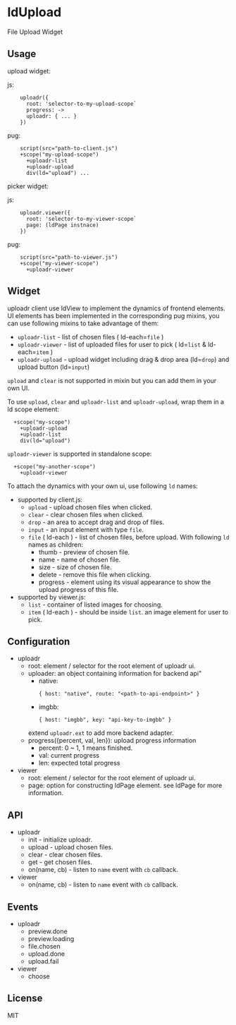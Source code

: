 # ldUpload

File Upload Widget


## Usage

upload widget: 

js:
```
    uploadr({
      root: 'selector-to-my-upload-scope`
      progress: ->
      uploadr: { ... }
    })
```


pug:
```
    script(src="path-to-client.js")
    +scope("my-upload-scope")
      +uploadr-list
      +uploadr-upload
      div(ld="upload") ...
```

picker widget:

js:
```
    uploadr.viewer({
      root: 'selector-to-my-viewer-scope`
      page: (ldPage instnace)
    })
```

pug:
```
    script(src="path-to-viewer.js")
    +scope("my-viewer-scope")
      +uploadr-viewer
```


## Widget

uploadr client use ldView to implement the dynamics of frontend elements. UI elements has been implemented in the corresponding pug mixins, you can use following mixins to take advantage of them:

 * `uploadr-list` - list of chosen files ( ld-each=`file` )
 * `uploadr-viewer` - list of uploaded files for user to pick ( ld=`list` & ld-each=`item` )
 * `uploadr-upload` - upload widget including drag & drop area (ld=`drop`) and upload button (ld=`input`)

`upload` and `clear` is not supported in mixin but you can add them in your own UI.

To use `upload`, `clear` and `uploadr-list` and `uploadr-upload`, wrap them in a ld scope element:

```
  +scope("my-scope")
    +uploadr-upload
    +uploadr-list
    div(ld="upload")
```

`uploadr-viewer` is supported in standalone scope:

```
  +scope("my-another-scope")
    +uploadr-viewer
```


To attach the dynamics with your own ui, use following `ld` names:

 * supported by client.js:
   * `upload` - upload chosen files when clicked.
   * `clear` - clear chosen files when clicked.
   * `drop` - an area to accept drag and drop of files.
   * `input` - an input element with type `file`.
   * `file` ( ld-each ) - list of chosen files, before upload. With following `ld` names as children:
     - thumb - preview of chosen file.
     - name - name of chosen file.
     - size - size of chosen file.
     - delete - remove this file when clicking.
     - progress - element using its visual appearance to show the upload progress of this file.
 * supported by viewer.js:
   * `list` - container of listed images for choosing.
   * `item` ( ld-each ) - should be inside `list`. an image element for user to pick.


## Configuration
* uploadr
  - root: element / selector for the root element of uploadr ui.
  - uploader: an object containing information for backend api"
    * native:
      ```
      { host: "native", route: "<path-to-api-endpoint>" }
      ```
    * imgbb:
      ```
      { host: "imgbb", key: "api-key-to-imgbb" }
    extend `uploadr.ext` to add more backend adapter.
  - progress({percent, val, len}): upload progress information 
    - percent: 0 ~ 1, 1 means finished.
    - val: current progress
    - len: expected total progress
* viewer
  - root: element / selector for the root element of uploadr ui.
  - page: option for constructing ldPage element. see ldPage for more information.


## API
* uploadr
  - init - initialize uploadr.
  - upload - upload chosen files.
  - clear - clear chosen files.
  - get - get chosen files.
  - on(name, cb) - listen to `name` event with `cb` callback.
* viewer
  - on(name, cb) - listen to `name` event with `cb` callback.


## Events

* uploadr
  - preview.done
  - preview.loading
  - file.chosen
  - upload.done
  - upload.fail
* viewer
  - choose


## License

MIT
